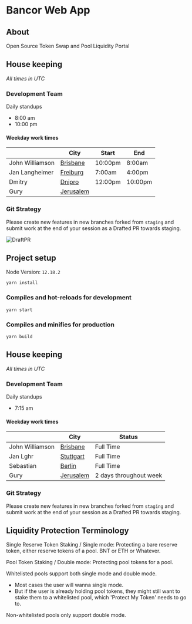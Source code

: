 # Bancor Web App

## About

Open Source Token Swap and Pool Liquidity Portal

## House keeping

_All times in UTC_

### Development Team

Daily standups

- 8:00 am
- 10:00 pm

#### Weekday work times

|                 | City                                                                 | Start   | End     |
| --------------- | -------------------------------------------------------------------- | ------- | ------- |
| John Williamson | [Brisbane](https://www.timeanddate.com/worldclock/australia/)        | 10:00pm | 8:00am  |
| Jan Langheimer  | [Freiburg](https://www.timeanddate.com/worldclock/germany/freiburg)  | 7:00am  | 4:00pm  |
| Dmitry          | [Dnipro](https://www.timeanddate.com/worldclock/ukraine/dnipro)      | 12:00pm | 10:00pm |
| Gury            | [Jerusalem](https://www.timeanddate.com/worldclock/israel/jerusalem) |         |         |

### Git Strategy

Please create new features in new branches forked from `staging` and submit work at the end of your session as a Drafted PR towards staging.

![DraftPR](https://github.com/bancorprotocol/webapp/raw/master/docs/media/draftPr.png)

## Project setup

Node Version: `12.18.2`

```
yarn install
```

### Compiles and hot-reloads for development

```
yarn start
```

### Compiles and minifies for production

```
yarn build
```

## House keeping

_All times in UTC_

### Development Team

Daily standups

- 7:15 am

#### Weekday work times

|                 | City                                                                   | Status                 |
| --------------- | ---------------------------------------------------------------------- | ---------------------- |
| John Williamson | [Brisbane](https://www.timeanddate.com/worldclock/australia/brisbane/) | Full Time              |
| Jan Lghr        | [Stuttgart](https://www.timeanddate.com/worldclock/germany/stuttgart)  | Full Time              |
| Sebastian       | [Berlin](https://www.timeanddate.com/worldclock/germany/berlin)        | Full Time              |
| Gury            | [Jerusalem](https://www.timeanddate.com/worldclock/israel/jerusalem)   | 2 days throughout week |

### Git Strategy

Please create new features in new branches forked from `staging` and submit work at the end of your session as a Drafted PR towards staging.

## Liquidity Protection Terminology

Single Reserve Token Staking / Single mode: Protecting a bare reserve token, either reserve tokens of a pool. BNT or ETH or Whatever.

Pool Token Staking / Double mode: Protecting pool tokens for a pool.

Whitelisted pools support both single mode and double mode.

- Most cases the user will wanna single mode.
- But if the user is already holding pool tokens, they might still want to stake them to a whitelisted pool, which 'Protect My Token' needs to go to.

Non-whitelisted pools only support double mode.
